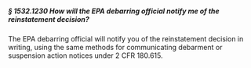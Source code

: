 ##### § 1532.1230 How will the EPA debarring official notify me of the reinstatement decision? #####

The EPA debarring official will notify you of the reinstatement decision in writing, using the same methods for communicating debarment or suspension action notices under 2 CFR 180.615.